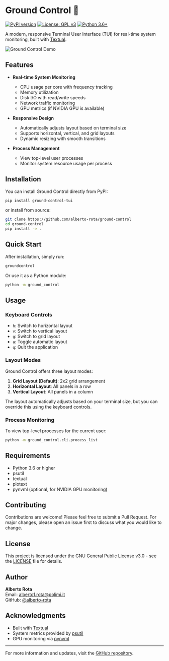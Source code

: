 # Ground Control 🚀

[![PyPI version](https://badge.fury.io/py/ground-control-tui.svg)](https://badge.fury.io/py/ground-control-tui)
[![License: GPL v3](https://img.shields.io/badge/License-GPLv3-blue.svg)](https://www.gnu.org/licenses/gpl-3.0)
[![Python 3.6+](https://img.shields.io/badge/python-3.6+-blue.svg)](https://www.python.org/downloads/)

A modern, responsive Terminal User Interface (TUI) for real-time system monitoring, built with [Textual](https://textual.textualize.io/).

![Ground Control Demo](https://raw.githubusercontent.com/alberto-rota/ground-control/main/docs/demo.gif)

## Features

- **Real-time System Monitoring**
  - CPU usage per core with frequency tracking
  - Memory utilization
  - Disk I/O with read/write speeds
  - Network traffic monitoring
  - GPU metrics (if NVIDIA GPU is available)

- **Responsive Design**
  - Automatically adjusts layout based on terminal size
  - Supports horizontal, vertical, and grid layouts
  - Dynamic resizing with smooth transitions

- **Process Management**
  - View top-level user processes
  - Monitor system resource usage per process

## Installation

You can install Ground Control directly from PyPI:

```bash
pip install ground-control-tui
```

or install from source:

```bash
git clone https://github.com/alberto-rota/ground-control
cd ground-control
pip install -e .
```

## Quick Start

After installation, simply run:

```bash
groundcontrol
```

Or use it as a Python module:

```bash
python -m ground_control
```

## Usage

### Keyboard Controls

- `h`: Switch to horizontal layout
- `v`: Switch to vertical layout
- `g`: Switch to grid layout
- `a`: Toggle automatic layout
- `q`: Quit the application

### Layout Modes

Ground Control offers three layout modes:

1. **Grid Layout (Default)**: 2x2 grid arrangement
2. **Horizontal Layout**: All panels in a row
3. **Vertical Layout**: All panels in a column

The layout automatically adjusts based on your terminal size, but you can override this using the keyboard controls.

### Process Monitoring

To view top-level processes for the current user:

```bash
python -m ground_control.cli.process_list
```

## Requirements

- Python 3.6 or higher
- psutil
- textual
- plotext
- pynvml (optional, for NVIDIA GPU monitoring)

## Contributing

Contributions are welcome! Please feel free to submit a Pull Request. For major changes, please open an issue first to discuss what you would like to change.

## License

This project is licensed under the GNU General Public License v3.0 - see the [LICENSE](LICENSE) file for details.

## Author

**Alberto Rota**  
Email: alberto1.rota@polimi.it  
GitHub: [@alberto-rota](https://github.com/alberto-rota)

## Acknowledgments

- Built with [Textual](https://textual.textualize.io/)
- System metrics provided by [psutil](https://github.com/giampaolo/psutil)
- GPU monitoring via [pynvml](https://github.com/nvidia/nvidia-ml-py)

---

For more information and updates, visit the [GitHub repository](https://github.com/alberto-rota/ground-control).